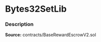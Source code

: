 # Bytes32SetLib

### Description <a id="description"></a>

**Source:** contracts/BaseRewardEscrowV2.sol

